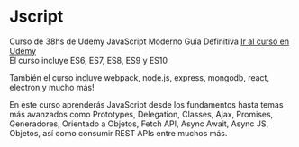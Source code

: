 # Jscript
Curso de 38hs de Udemy
 JavaScript Moderno Guía Definitiva
<a href="https://www.udemy.com/course/javascript-moderno-guia-definitiva-construye-10-proyectos/learn/lecture/21848342" target="_blank">Ir al curso en Udemy</a><br>
El curso incluye ES6, ES7, ES8, ES9 y ES10

También el curso incluye webpack, node.js, express, mongodb, react, electron y mucho más!

En este curso aprenderás JavaScript desde los fundamentos hasta temas más avanzados como Prototypes, Delegation, Classes, Ajax, Promises, Generadores, Orientado a Objetos, Fetch API, Async Await, Async JS, Objetos, así como consumir REST APIs entre muchos más.
